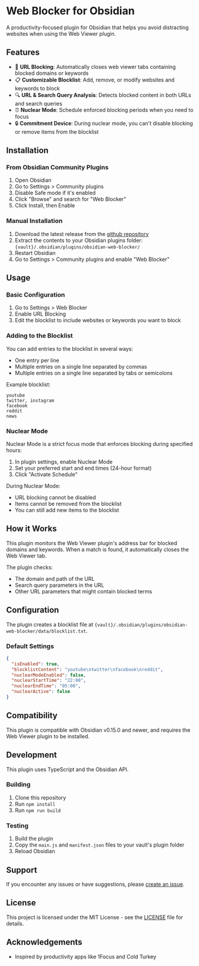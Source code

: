 # Web Blocker for Obsidian

A productivity-focused plugin for Obsidian that helps you avoid distracting websites when using the Web Viewer plugin.

## Features

- 🚫 **URL Blocking**: Automatically closes web viewer tabs containing blocked domains or keywords
- 📋 **Customizable Blocklist**: Add, remove, or modify websites and keywords to block
- 🔍 **URL & Search Query Analysis**: Detects blocked content in both URLs and search queries
- ⏰ **Nuclear Mode**: Schedule enforced blocking periods when you need to focus
- 🔒 **Commitment Device**: During nuclear mode, you can't disable blocking or remove items from the blocklist

## Installation

### From Obsidian Community Plugins

1. Open Obsidian
2. Go to Settings > Community plugins
3. Disable Safe mode if it's enabled
4. Click "Browse" and search for "Web Blocker"
5. Click Install, then Enable

### Manual Installation

1. Download the latest release from the [github repository](https://github.com/hariharprasadd/obsidian-web-blocker)
2. Extract the contents to your Obsidian plugins folder: `{vault}/.obsidian/plugins/obsidian-web-blocker/`
3. Restart Obsidian
4. Go to Settings > Community plugins and enable "Web Blocker"

## Usage

### Basic Configuration

1. Go to Settings > Web Blocker
2. Enable URL Blocking
3. Edit the blocklist to include websites or keywords you want to block

### Adding to the Blocklist

You can add entries to the blocklist in several ways:
- One entry per line
- Multiple entries on a single line separated by commas
- Multiple entries on a single line separated by tabs or semicolons

Example blocklist:
```
youtube
twitter, instagram
facebook
reddit
news
```

### Nuclear Mode

Nuclear Mode is a strict focus mode that enforces blocking during specified hours:

1. In plugin settings, enable Nuclear Mode
2. Set your preferred start and end times (24-hour format)
3. Click "Activate Schedule"

During Nuclear Mode:
- URL blocking cannot be disabled
- Items cannot be removed from the blocklist
- You can still add new items to the blocklist

## How it Works

This plugin monitors the Web Viewer plugin's address bar for blocked domains and keywords. When a match is found, it automatically closes the Web Viewer tab.

The plugin checks:
- The domain and path of the URL
- Search query parameters in the URL
- Other URL parameters that might contain blocked terms

## Configuration

The plugin creates a blocklist file at `{vault}/.obsidian/plugins/obsidian-web-blocker/data/blocklist.txt`.

### Default Settings

```json
{
  "isEnabled": true,
  "blocklistContent": "youtube\ntwitter\nfacebook\nreddit",
  "nuclearModeEnabled": false,
  "nuclearStartTime": "22:00",
  "nuclearEndTime": "05:00",
  "nuclearActive": false
}
```

## Compatibility

This plugin is compatible with Obsidian v0.15.0 and newer, and requires the Web Viewer plugin to be installed.

## Development

This plugin uses TypeScript and the Obsidian API.

### Building

1. Clone this repository
2. Run `npm install`
3. Run `npm run build`

### Testing

1. Build the plugin
2. Copy the `main.js` and `manifest.json` files to your vault's plugin folder
3. Reload Obsidian

## Support

If you encounter any issues or have suggestions, please [create an issue](https://github.com/hariharprasadd/obsidian-web-blocker/issues).

## License

This project is licensed under the MIT License - see the [LICENSE](LICENSE) file for details.

## Acknowledgements

- Inspired by productivity apps like 1Focus and Cold Turkey